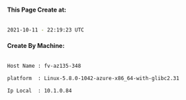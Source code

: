 
   
#### This Page Create at:

```bash

2021-10-11 - 22:19:23 UTC

```

#### Create By Machine:

```bash

Host Name : fv-az135-348

platform  : Linux-5.8.0-1042-azure-x86_64-with-glibc2.31

Ip Local  : 10.1.0.84

```

